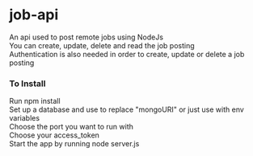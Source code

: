 # job-api
An api used to post remote jobs using NodeJs <br/>
You can create, update, delete and read the job posting <br/>
Authentication is also needed in order to create, update or delete a job posting <br/>


### To Install
Run npm install <br/>
Set up a database and use to replace "mongoURI" or just use with env variables <br/>
Choose the port you want to run with <br/>
Choose your access_token <br/>
Start the app by running node server.js

